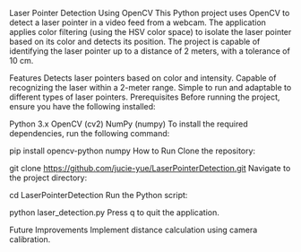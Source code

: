 Laser Pointer Detection Using OpenCV
This Python project uses OpenCV to detect a laser pointer in a video feed from a webcam. The application applies color filtering (using the HSV color space) to isolate the laser pointer based on its color and detects its position. The project is capable of identifying the laser pointer up to a distance of 2 meters, with a tolerance of 10 cm.

Features
Detects laser pointers based on color and intensity.
Capable of recognizing the laser within a 2-meter range.
Simple to run and adaptable to different types of laser pointers.
Prerequisites
Before running the project, ensure you have the following installed:

Python 3.x
OpenCV (cv2)
NumPy (numpy)
To install the required dependencies, run the following command:

pip install opencv-python numpy
How to Run
Clone the repository:

git clone https://github.com/jucie-yue/LaserPointerDetection.git
Navigate to the project directory:

cd LaserPointerDetection
Run the Python script:

python laser_detection.py
Press q to quit the application.

Future Improvements
Implement distance calculation using camera calibration.
